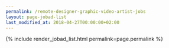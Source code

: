 ```yaml
---
permalink: /remote-designer-graphic-video-artist-jobs
layout: page-jobad-list
last_modified_at: 2018-04-27T00:00:00+02:00
---
```

{% include render_jobad_list.html permalink=page.permalink %}
